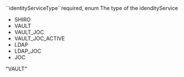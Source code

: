 <tr><td>``identityServiceType``</td><td>required, enum</td>
<td>The type of the idendityService
<ul>
<li>SHIRO</li>
<li>VAULT</li>
<li>VAULT_JOC</li>
<li>VAULT_JOC_ACTIVE</li>
<li>LDAP</li>
<li>LDAP_JOC</li>
<li>JOC</li>
</ul>
</td><td>"VAULT"</td><td></td></tr>
    